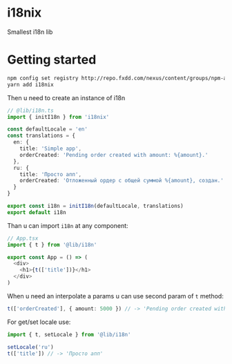 # i18nix
Smallest i18n lib

# Getting started

```bash
npm config set registry http://repo.fxdd.com/nexus/content/groups/npm-all/
yarn add i18nix
```

Then u need to create an instance of i18n

```typescript
// @lib/i18n.ts
import { initI18n } from 'i18nix'

const defaultLocale = 'en'
const translations = {
  en: {
    title: 'Simple app',
    orderCreated: 'Pending order created with amount: %{amount}.'
  },
  ru: {
    title: 'Просто апп',
    orderCreated: 'Отложенный ордер с общей суммой %{amount}, создан.'
  }
}

export const i18n = initI18n(defaultLocale, translations)
export default i18n
```

Than u can import ```i18n``` at any component:

```typescript
// App.tsx
import { t } from '@lib/i18n'

export const App = () => (
  <div>
    <h1>{t(['title'])}</h1>
  </div>
)
```

When u need an interpolate a params u can use second param of ```t``` method:

```typescript
t(['orderCreated'], { amount: 5000 }) // -> 'Pending order created with amount: 5000.'
```

For get/set locale use:

```typescript
import { t, setLocale } from '@lib/i18n'

setLocale('ru')
t(['title']) // -> 'Просто апп'
```
